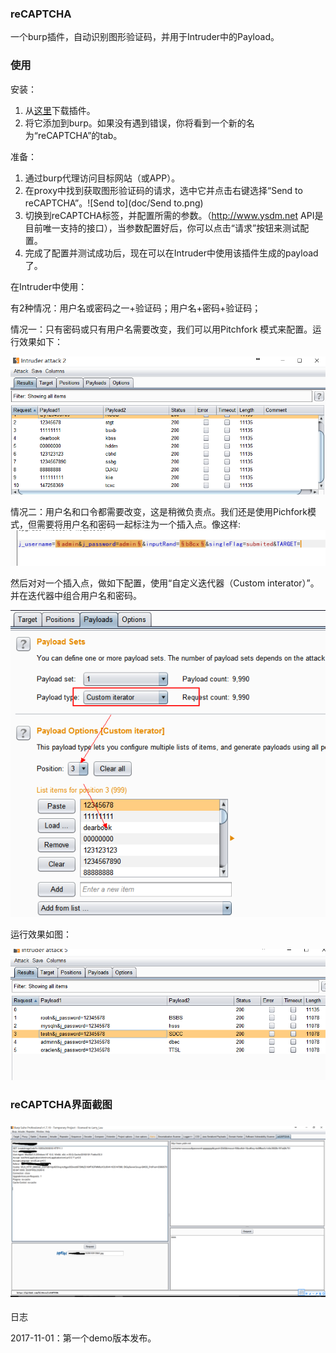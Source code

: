 ### reCAPTCHA

一个burp插件，自动识别图形验证码，并用于Intruder中的Payload。

### 使用

安装：

1. 从[这里](https://github.com/bit4woo/reCAPTCHA/releases)下载插件。
2. 将它添加到burp。如果没有遇到错误，你将看到一个新的名为“reCAPTCHA”的tab。

准备：

1. 通过burp代理访问目标网站（或APP）。
2. 在proxy中找到获取图形验证码的请求，选中它并点击右键选择“Send to reCAPTCHA”。![Send to](doc/Send to.png)
3. 切换到reCAPTCHA标签，并配置所需的参数。（http://www.ysdm.net API是目前唯一支持的接口），当参数配置好后，你可以点击“请求”按钮来测试配置。
4. 完成了配置并测试成功后，现在可以在Intruder中使用该插件生成的payload了。

在Intruder中使用：

有2种情况：用户名或密码之一+验证码；用户名+密码+验证码；

情况一：只有密码或只有用户名需要改变，我们可以用Pitchfork 模式来配置。运行效果如下：

![index_condition1](doc/index_condition1.png)

情况二：用户名和口令都需要改变，这是稍微负责点。我们还是使用Pichfork模式，但需要将用户名和密码一起标注为一个插入点。像这样:![img](doc/index_mark.png)

然后对对一个插入点，做如下配置，使用“自定义迭代器（Custom interator）”。并在迭代器中组合用户名和密码。

![index1](doc/index1.png)

运行效果如图：

![index_mark2](doc/index_mark2.png)

### reCAPTCHA界面截图

### ![screenshot](doc/screenshot.png)

日志

2017-11-01：第一个demo版本发布。